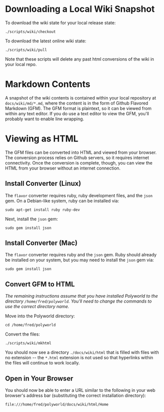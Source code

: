 # Downloading a Local Wiki Snapshot
To download the wiki state for your local release state:
```
./scripts/wiki/checkout
```

To download the latest online wiki state:
```
./scripts/wiki/pull
```

Note that these scripts will delete any past html conversions of the wiki in your local repo.

# Markdown Contents
A snapshot of the wiki contents is contained within your local repository at `docs/wiki/md/*.md`, where the content is in the form of Github Flavored Markdown (GFM). The GFM format is plaintext, so it can be viewed from within any text editor. If you do use a text editor to view the GFM, you'll probably want to enable line wrapping.

# Viewing as HTML
The GFM files can be converted into HTML and viewed from your browser. The conversion process relies on Github servers, so it requires internet connectivity. Once the conversion is complete, though, you can view the HTML from your browser without an internet connection.

## Install Converter (Linux)
The `flavor` converter requires ruby, ruby development files, and the `json` gem. On a Debian-like system, ruby can be installed via:
```
sudo apt-get install ruby ruby-dev
```

Next, install the `json` gem:
```
sudo gem install json
```

## Install Converter (Mac)
The `flavor` converter requires ruby and the `json` gem. Ruby should already be installed on your system, but you may need to install the `json` gem via:
```
sudo gem install json
```

## Convert GFM to HTML
*The remaining instructions assume that you have installed Polyworld to the directory `/home/fred/polyworld`. You'll need to change the commands to use the correct directory name.*

Move into the Polyworld directory:
```
cd /home/fred/polyworld
```

Convert the files:
```
./scripts/wiki/mkhtml
```

You should now see a directory `./docs/wiki/html` that is filled with files with no extension -- the `*.html` extension is not used so that hyperlinks within the files will continue to work locally.

## Open in Your Browser
You should now be able to enter a URL similar to the following in your web browser's address bar (substituting the correct installation directory):
```
file:///home/fred/polyworld/docs/wiki/html/Home
```

